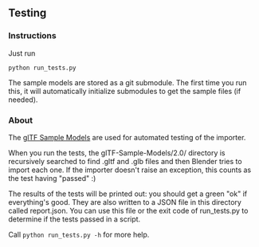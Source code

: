 ## Testing


### Instructions

Just run

````
python run_tests.py
````

The sample models are stored as a git submodule. The first time you run this,
it will automatically initialize submodules to get the sample files (if
needed).

### About

The [glTF Sample Models](https://github.com/KhronosGroup/glTF-Sample-Models)
are used for automated testing of the importer.

When you run the tests, the glTF-Sample-Models/2.0/ directory is recursively
searched to find .gltf and .glb files and then Blender tries to import
each one. If the importer doesn't raise an exception, this counts as the
test having "passed" :)

The results of the tests will be printed out: you should get a green "ok" if
everything's good. They are also written to a JSON file in this directory
called report.json. You can use this file or the exit code of run_tests.py
to determine if the tests passed in a script.

Call `python run_tests.py -h` for more help.
